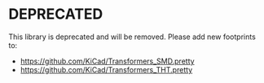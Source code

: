 # DEPRECATED
This library is deprecated and will be removed. Please add new footprints to:
- https://github.com/KiCad/Transformers_SMD.pretty
- https://github.com/KiCad/Transformers_THT.pretty
